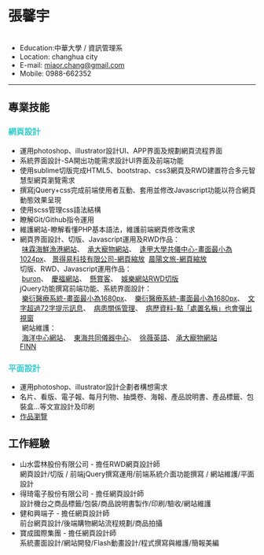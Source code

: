 <h1>張馨宇</h1>
<ul>
  <li>Education:中華大學 / 資訊管理系</li><li>Location: changhua city</li><li>E-mail: <a href="mailto:miaor.chang@gmail.com">miaor.chang@gmail.com</a></li><li>Mobile: 0988-662352</li>
</ul>
<hr/>
<h2>專業技能</h2>
<h3 style="color:#33cccc;">網頁設計</h3>
<ul>
 <li>運用photoshop、illustrator設計UI、APP界面及規劃網頁流程界面</li>
 <li>系統界面設計-SA開出功能需求設計UI界面及前端功能</li>
 <li>使用sublime切版完成HTML5、bootstrap、css3網頁及RWD建置符合多元智慧型網頁瀏覽需求</li>
 <li>撰寫jQuery+css完成前端使用者互動、套用並修改Javascript功能以符合網頁動態效果呈現</li>
 <li>使用scss管理css語法結構</li>
 <li>瞭解Git/Github指令運用</li>
 <li>維護網站-瞭解看懂PHP基本語法，維護前端網頁修改需求</li> 
 <li>
  網頁界面設計、切版、Javascript運用及RWD作品：<br/>
  <a href="http://211.72.214.242/demo5/wlhaizian/index.html">味霖海鮮漁港網站</a>、
  <a href="http://www.chickensecond.com.tw/products.php">承大寵物網站</a>、  
  <a href="http://211.72.214.242/demo5/pisc/">逢甲大學共儀中心-畫面最小為1024px</a>、
  <a href="http://www.jdeyi.com/">景得易科技有限公司-網頁縮放</a>
  <a href="http://icynthia.azurewebsites.net/mornsunHotel/default.html">晨陽文旅-網頁縮放</a><br/>
  切版、RWD、Javascript運用作品：<br/>
  <a href="http://www.buron.com.tw">buron</a>、
  <a href="http://www.kinmaxsource.com/">慶福網站</a>、
  <a href="http://cynthia777.synology.me/ask/index.html">懸賞客</a>、
  <a href="http://cynthia777.synology.me/websolt/index.html">娛樂網站RWD切版</a><br/>
  jQuery功能撰寫前端功能、系統界面設計：<br/>
  <a href="http://211.72.214.242/demo5/his_system/reservation_dr.html">樂衍醫療系統-畫面最小為1680px</a>、
  <a href="http://211.72.214.242/demo5/his_system/declare_all.html">樂衍醫療系統-畫面最小為1680px</a>、
  <a href="http://211.72.214.242/demo5/his_system/msg.html">文字超過72字提示訊息</a>、
  <a href="http://211.72.214.242/demo5/his_system/_sickness_all.html">病患關係管理</a>、
  <a href="http://211.72.214.242/demo5/his_system/medical.html">病歷資料-點「處置名稱」也會彈出視窗</a><br/>
  網站維護：<br/>
  <a href="http://www.tori.narlabs.org.tw">海洋中心網站</a>、
  <a href="http://thtech.thu.edu.tw">東海共同儀器中心</a>、
  <a href="http://ruby.com.tw">徐薇英語</a>、
  <a href="http://www.chickensecond.com.tw/products.php">承大寵物網站</a><br/>
  <a href="http://www.finn-th.com/">FINN</a>
 </li>
</ul>
<h3 style="color:#33cccc;">平面設計</h3>
<ul>
 <li>運用photoshop、illustrator設計企劃者構想需求</li>
 <li>名片、看版、電子報、每月刋物、抽獎卷、海報、產品說明書、產品標籤、包裝盒...等文宣設計及印刷</li>
 <li><a href="https://docs.google.com/document/d/193Ol4frfDAaBw4Ftx32msq8lb4xi3vtgnurLY6uzP5A/edit?usp=sharing">作品瀏覽</a></li>
</ul>
<h2>工作經驗</h2>
<ul>
 <li>
  山水雲林股份有限公司 - 擔任RWD網頁設計師<br/>網頁設計/切版 / 前端jQuery撰寫運用/前端系統介面功能撰寫 / 網站維護/平面設計
 </li>
 <li>
  得琦電子股份有限公司 - 擔任網頁設計師<br/>設計機台之商品標籤/包裝/商品說明書製作/印刷/驗收/網站維護
 </li>
 <li>健和興端子 - 擔任網頁設計師<br/>前台網頁設計/後端購物網站流程規劃/商品拍攝</li>
 <li>寶成國際集團 - 擔任網頁設計師<br/>系統畫面設計/網站開發/Flash動畫設計/程式撰寫與維護/簡報美編</li>
</ul>
